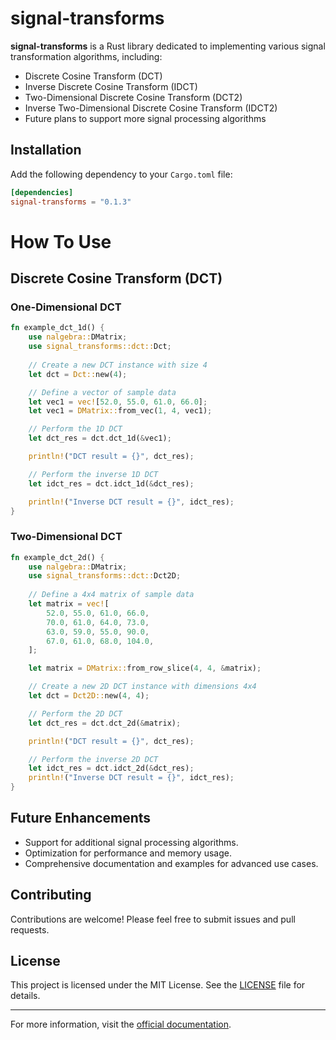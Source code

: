 # signal-transforms

**signal-transforms** is a Rust library dedicated to implementing various signal transformation algorithms, including:

- Discrete Cosine Transform (DCT)
- Inverse Discrete Cosine Transform (IDCT)
- Two-Dimensional Discrete Cosine Transform (DCT2)
- Inverse Two-Dimensional Discrete Cosine Transform (IDCT2)
- Future plans to support more signal processing algorithms

## Installation

Add the following dependency to your `Cargo.toml` file:

```toml
[dependencies]
signal-transforms = "0.1.3"
```

# How To Use

## Discrete Cosine Transform (DCT)

### One-Dimensional DCT

```rust
fn example_dct_1d() {
    use nalgebra::DMatrix;
    use signal_transforms::dct::Dct;
    
    // Create a new DCT instance with size 4
    let dct = Dct::new(4);

    // Define a vector of sample data
    let vec1 = vec![52.0, 55.0, 61.0, 66.0];
    let vec1 = DMatrix::from_vec(1, 4, vec1);

    // Perform the 1D DCT
    let dct_res = dct.dct_1d(&vec1);

    println!("DCT result = {}", dct_res);

    // Perform the inverse 1D DCT
    let idct_res = dct.idct_1d(&dct_res);

    println!("Inverse DCT result = {}", idct_res);
}
```

### Two-Dimensional DCT

```rust
fn example_dct_2d() {
    use nalgebra::DMatrix;
    use signal_transforms::dct::Dct2D;
    
    // Define a 4x4 matrix of sample data
    let matrix = vec![
        52.0, 55.0, 61.0, 66.0,
        70.0, 61.0, 64.0, 73.0,
        63.0, 59.0, 55.0, 90.0,
        67.0, 61.0, 68.0, 104.0,
    ];

    let matrix = DMatrix::from_row_slice(4, 4, &matrix);

    // Create a new 2D DCT instance with dimensions 4x4
    let dct = Dct2D::new(4, 4);

    // Perform the 2D DCT
    let dct_res = dct.dct_2d(&matrix);

    println!("DCT result = {}", dct_res);

    // Perform the inverse 2D DCT
    let idct_res = dct.idct_2d(&dct_res);
    println!("Inverse DCT result = {}", idct_res);
}
```

## Future Enhancements

- Support for additional signal processing algorithms.
- Optimization for performance and memory usage.
- Comprehensive documentation and examples for advanced use cases.

## Contributing

Contributions are welcome! Please feel free to submit issues and pull requests.

## License

This project is licensed under the MIT License. See the [LICENSE](LICENSE) file for details.

---

For more information, visit the [official documentation](https://github.com/your-repo/signal-transforms).